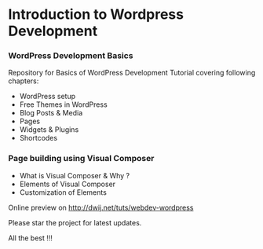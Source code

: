 # Introduction to Wordpress Development

### WordPress Development Basics
Repository for Basics of WordPress Development Tutorial covering following chapters:
- WordPress setup
- Free Themes in WordPress
- Blog Posts & Media
- Pages
- Widgets & Plugins
- Shortcodes

### Page building using Visual Composer
- What is Visual Composer & Why ?
- Elements of Visual Composer
- Customization of Elements

Online preview on http://dwij.net/tuts/webdev-wordpress

Please star the project for latest updates.

All the best !!!
